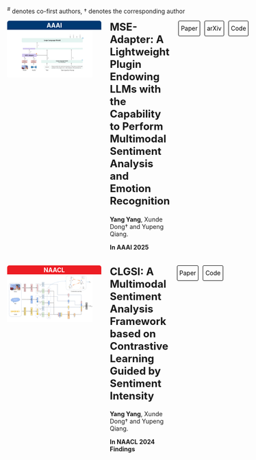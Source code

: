 <sup>#</sup> denotes co-first authors, † denotes the corresponding author

<style>
   .paper-section {
      display: flex;
      align-items: start;
      gap: 20px;
      margin-bottom: 20px;
    }

   .journal-logo {
      padding: 2px 10px;
      border-radius: 5px 5px 0 0;
      /* 添加最小宽度，可根据实际情况调整 */
      width: 200px; 
      /* 如果想固定宽度，可使用 width 属性 */
      /* width: 150px; */ 
      text-align: center; /* 让文字居中显示 */
    }

   .journal-name {
      color: white;
      font-weight: bold;
    }

   .paper-info {
      flex: 1;
    }

   .paper-title {
      margin-top: 0;
      font-size: 1.5rem;
    }

   .authors,
   .publication-info {
      margin-bottom: 0;
    }

   .action-buttons {
      display: flex;
      gap: 10px;
    }

   .button {
      padding: 2px 5px;
      /* 设置固定高度 */
      height: 30px; 
      /* 让文字垂直居中 */
      line-height: 30px; 
      text-decoration: none;
      border-radius: 3px;
      color: black; /* 设置文字为黑色 */
      border: 1px solid black; /* 添加 1 像素宽的黑色边框 */
    }

   .paper-img {
      max-width: 100%;
      width: 200px; /* 可根据需要调整宽度 */
      height: auto;
      margin-bottom: 10px;
    }

    .aaai-logo {
      background-color: #003973;
    }

   .naacl-logo {
      background-color: #ed1d24;
    }



</style>

<!-- 第一篇论文 -->
<div class="paper-section">
    <div>
      <div class="journal-logo aaai-logo">
        <span class="journal-name">AAAI</span>
      </div>
      <img src="contents/publication_img/MSE-Adapter.jpg" alt="MSE-Adapter" class="paper-img">
    </div>
    <div class="paper-info">
      <h2 class="paper-title">MSE-Adapter: A Lightweight Plugin Endowing LLMs with the Capability to Perform Multimodal Sentiment Analysis and Emotion Recognition</h2>
      <p class="authors">
        <strong>Yang Yang</strong>,
        Xunde Dong†  
        and Yupeng Qiang.
         </p>
      <p class="conference-info">
        <strong>In AAAI 2025</strong>
      </p>
    </div>
    <div class="action-buttons">
      <a href="https://ojs.aaai.org/index.php/AAAI/article/download/34755/36910" class="button">Paper</a>
      <a href="https://arxiv.org/pdf/2502.12478" class="button">arXiv</a>
      <a href="https://github.com/AZYoung233/MSE-Adapter" class="button">Code</a>
    </div>
  </div>

  <!-- 第二篇论文 -->
  <div class="paper-section">
    <div>
      <div class="journal-logo naacl-logo">
        <span class="journal-name">NAACL</span>
      </div>
      <img src="contents/publication_img/CLGSI.png" alt="CLGSI" class="paper-img">
    </div>
    <!-- 这里是绝对路径！特别傻逼 -->
    <div class="paper-info">
      <h2 class="paper-title">CLGSI: A Multimodal Sentiment Analysis Framework based on Contrastive Learning Guided by Sentiment Intensity</h2>
       <p class="authors">
        <strong>Yang Yang</strong>,
        Xunde Dong†  
        and Yupeng Qiang.
      </p>
      <p class="conference-info">
        <strong>In NAACL 2024 Findings</strong>
      </p>
    </div>
    <div class="action-buttons">
      <a href="https://aclanthology.org/2024.findings-naacl.135.pdf" class="button">Paper</a>
      <a href="https://github.com/AZYoung233/CLGSI" class="button">Code</a>
    </div>
  </div>